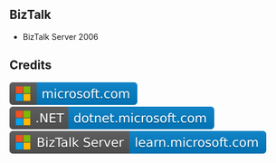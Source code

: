 BizTalk
-------

- BizTalk Server 2006

Credits
-------
[![image](
Credits/microsoft.com.svg)](https://microsoft.com/)  
[![image](
Credits/CS.NET-dotnet.microsoft.com.svg)](https://dotnet.microsoft.com/)  
[![image](
Credits/BizTalk-Server-learn.microsoft.com.svg)](https://learn.microsoft.com/en-us/biztalk/)